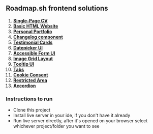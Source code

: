 ## Roadmap.sh frontend solutions

<ol>
    <li><b><a href="https://roadmap.sh/projects/single-page-cv">Single-Page CV</a></b></li>
    <li><b><a href="https://roadmap.sh/projects/basic-html-website">Basic HTML Website</a></b></li>
    <li><b><a href="https://roadmap.sh/projects/portfolio-website">Personal Portfolio</a></b></li>
    <li><b><a href="https://roadmap.sh/projects/changelog-component">Changelog component</a></b></li>
    <li><b><a href="https://roadmap.sh/projects/testimonial-cards">Testimonial Cards</a></b></li>
    <li><b><a href="https://roadmap.sh/projects/datepicker-ui">Datepicker UI</a></b></li>
    <li><b><a href="https://roadmap.sh/projects/accessible-form-ui">Accessible Form UI</a></b>
    </li>
    <li><b><a href="https://roadmap.sh/projects/image-grid">Image Grid Layout</a></b></li>
    <li><b><a href="https://roadmap.sh/projects/tooltip-ui">Tooltip UI</a></b></li>
    <li><b><a href="https://roadmap.sh/projects/simple-tabs">Tabs</a></b></li>
    <li><b><a href="https://roadmap.sh/projects/cookie-consent">Cookie Consent</a></b></li>
    <li><b><a href="https://roadmap.sh/projects/restricted-textarea">Restricted Area</a></b></li>
    <li><b><a href="https://roadmap.sh/projects/accordion">Accordion</a></b></li>
</ol>

### Instructions to run

- Clone this project
- Install live server in your ide, if you don't have it already
- Run live server directly, after it's opened on your browser select whichever project/folder you want to see
